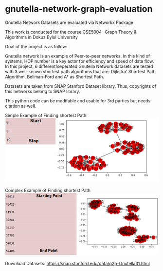 # gnutella-network-graph-evaluation
Gnutella Network Datasets are evaluated via Networkx Package

This work is conducted for the course CSE5004- Graph Theory & Algorithms in Dokuz Eylul University

Goal of the project is as follow:

Gnutella network is an example of Peer-to-peer networks. In this kind of systems, HOP number is a key actor for efficiency and speed of data flow. In this project, 6 different/seperated Gnutella Network datasets are tested with 3 well-known shortest path algorithms that are: Dijkstra' Shortest Path Algorithm, Bellman-Ford and A* as Shortest Path.

Datasets are taken from SNAP Stanford Dataset library. Thus, copyrights of this networks belong to SNAP library.

This python code can be modifable and usable for 3rd parties but needs citation as well.

Simple Example of Finding shortest Path:
![Simple Example of Finding shortest Path](https://github.com/pozitr10/gnutella-network-graph-evaluation/blob/master/simpleExample.png)


Complex Example of Finding shortest Path
![Complex Example of Finding shortest Path](https://github.com/pozitr10/gnutella-network-graph-evaluation/blob/master/complexExample.png)


Download Datasets:
https://snap.stanford.edu/data/p2p-Gnutella31.html
